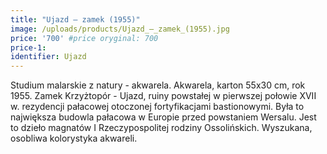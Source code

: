 ```yaml
---
title: "Ujazd – zamek (1955)"
image: /uploads/products/Ujazd_–_zamek_(1955).jpg
price: '700' #price oryginal: 700
price-1:
identifier: Ujazd
---
```


Studium malarskie z natury - akwarela. Akwarela, karton 55x30 cm, rok 1955.
Zamek Krzyżtopór - Ujazd, ruiny powstałej w pierwszej połowie XVII w. rezydencji pałacowej otoczonej fortyfikacjami bastionowymi. Była to największa budowla pałacowa w Europie przed powstaniem Wersalu. Jest to dzieło magnatów I Rzeczypospolitej rodziny Ossolińskich. Wyszukana, osobliwa kolorystyka akwareli.